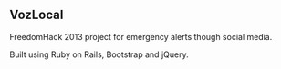 VozLocal
---------

FreedomHack 2013 project for emergency alerts though social media.

Built using Ruby on Rails, Bootstrap and jQuery.
